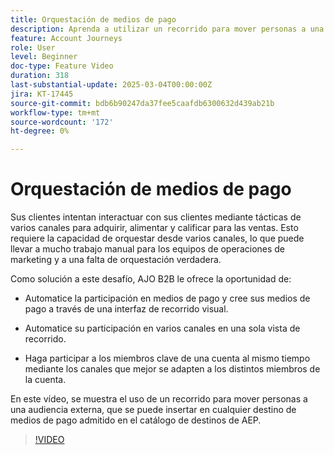 ```yaml
---
title: Orquestación de medios de pago
description: Aprenda a utilizar un recorrido para mover personas a una audiencia externa, que luego puede insertar en cualquier destino de medios de pago admitido en el catálogo de destinos de AEP.
feature: Account Journeys
role: User
level: Beginner
doc-type: Feature Video
duration: 318
last-substantial-update: 2025-03-04T00:00:00Z
jira: KT-17445
source-git-commit: bdb6b90247da37fee5caafdb6300632d439ab21b
workflow-type: tm+mt
source-wordcount: '172'
ht-degree: 0%

---
```



# Orquestación de medios de pago

Sus clientes intentan interactuar con sus clientes mediante tácticas de varios canales para adquirir, alimentar y calificar para las ventas. Esto requiere la capacidad de orquestar desde varios canales, lo que puede llevar a mucho trabajo manual para los equipos de operaciones de marketing y a una falta de orquestación verdadera.

Como solución a este desafío, AJO B2B le ofrece la oportunidad de:

* Automatice la participación en medios de pago y cree sus medios de pago a través de una interfaz de recorrido visual.

* Automatice su participación en varios canales en una sola vista de recorrido.

* Haga participar a los miembros clave de una cuenta al mismo tiempo mediante los canales que mejor se adapten a los distintos miembros de la cuenta.

En este vídeo, se muestra el uso de un recorrido para mover personas a una audiencia externa, que se puede insertar en cualquier destino de medios de pago admitido en el catálogo de destinos de AEP.

>[!VIDEO](https://video.tv.adobe.com/v/3448649/?learn=on&enablevpops)
